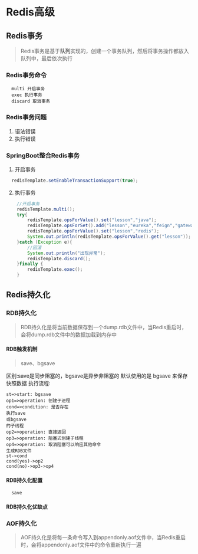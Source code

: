 # Redis高级
## Redis事务
> Redis事务是基于**队列**实现的，创建一个事务队列，然后将事务操作都放入队列中，最后依次执行

### Redis事务命令
```redis
  multi 开启事务
  exec 执行事务
  discard 取消事务
```
### Redis事务问题
1. 语法错误
2. 执行错误
### SpringBoot整合Redis事务
1. 开启事务
```java
  redisTemplate.setEnableTransactionSupport(true);
```
2. 执行事务
```java
    //开启事务
    redisTemplate.multi();
    try{
        redisTemplate.opsForValue().set("lesson","java");
        redisTemplate.opsForSet().add("lesson","eureka","feign","gateway");
        redisTemplate.opsForValue().set("lesson","redis");
        System.out.println(redisTemplate.opsForValue().get("lesson"));
    }catch (Exception e){
        //回滚
        System.out.println("出现异常");
        redisTemplate.discard();
    }finally {
        redisTemplate.exec();
    }
```
## Redis持久化
### RDB持久化
> RDB持久化是将当前数据保存到一个dump.rdb文件中，当Redis重启时，会将dump.rdb文件中的数据加载到内存中

#### RDB触发机制
>save、bgsave

区别:save是同步阻塞的，bgsave是异步非阻塞的
默认使用的是 bgsave 来保存快照数据
执行流程:
```flow
st=>start: bgsave
op1=>operation: 创建子进程
cond=>condition: 是否存在
执行save
或bgsave
的子线程
op2=>operation: 直接返回
op3=>operation: 阻塞式创建子线程
op4=>operation: 取消阻塞可以响应其他命令
生成RDB文件
st->cond
cond(yes)->op2
cond(no)->op3->op4
```



#### RDB持久化配置
```redis
  save 
```
#### RDB持久化优缺点

### AOF持久化
> AOF持久化是将每一条命令写入到appendonly.aof文件中，当Redis重启时，会将appendonly.aof文件中的命令重新执行一遍
